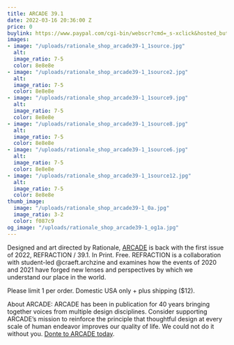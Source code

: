 ```yaml
---
title: ARCADE 39.1
date: 2022-03-16 20:36:00 Z
price: 0
buylink: https://www.paypal.com/cgi-bin/webscr?cmd=_s-xclick&hosted_button_id=W6WHFC9A7Z8LA
images:
- image: "/uploads/rationale_shop_arcade39-1_1source.jpg"
  alt: 
  image_ratio: 7-5
  color: 8e8e8e
- image: "/uploads/rationale_shop_arcade39-1_1source2.jpg"
  alt: 
  image_ratio: 7-5
  color: 8e8e8e
- image: "/uploads/rationale_shop_arcade39-1_1source9.jpg"
  alt: 
  image_ratio: 7-5
  color: 8e8e8e
- image: "/uploads/rationale_shop_arcade39-1_1source8.jpg"
  alt: 
  image_ratio: 7-5
  color: 8e8e8e
- image: "/uploads/rationale_shop_arcade39-1_1source6.jpg"
  alt: 
  image_ratio: 7-5
  color: 8e8e8e
- image: "/uploads/rationale_shop_arcade39-1_1source12.jpg"
  alt: 
  image_ratio: 7-5
  color: 8e8e8e
thumb_image:
  image: "/uploads/rationale_shop_arcade39-1_0a.jpg"
  image_ratio: 3-2
  color: f087c9
og_image: "/uploads/rationale_shop_arcade39-1_og1a.jpg"
---
```


Designed and art directed by Rationale, [ARCADE](https://arcadenw.org/) is back with the first issue of 2022, REFRACTION / 39.1. In Print. Free. REFRACTION is a collaboration with student-led @craeft.archzine and examines how the events of 2020 and 2021 have forged new lenses and perspectives by which we understand our place in the world. 

Please limit 1 per order. Domestic USA only + plus shipping ($12).

About ARCADE:
ARCADE has been in publication for 40 years bringing together voices from multiple design disciplines. Consider supporting ARCADE’s mission to reinforce the principle that thoughtful design at every scale of human endeavor improves our quality of life. We could not do it without you. [Donte to ARCADE today](https://arcadenw.org/donate).		 		 	 	  	 


